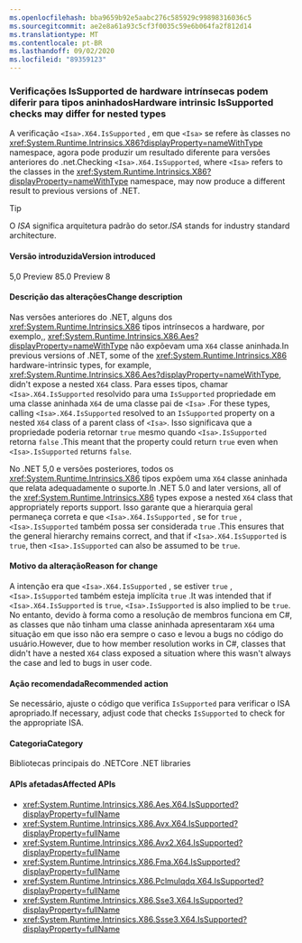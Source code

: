 ```yaml
---
ms.openlocfilehash: bba9659b92e5aabc276c585929c99898316036c5
ms.sourcegitcommit: ae2e8a61a93c5cf3f0035c59e6b064fa2f812d14
ms.translationtype: MT
ms.contentlocale: pt-BR
ms.lasthandoff: 09/02/2020
ms.locfileid: "89359123"
---
```

### <a name="hardware-intrinsic-issupported-checks-may-differ-for-nested-types"></a><span data-ttu-id="fc550-101">Verificações IsSupported de hardware intrínsecas podem diferir para tipos aninhados</span><span class="sxs-lookup"><span data-stu-id="fc550-101">Hardware intrinsic IsSupported checks may differ for nested types</span></span>

<span data-ttu-id="fc550-102">A verificação `<Isa>.X64.IsSupported` , em que `<Isa>` se refere às classes no <xref:System.Runtime.Intrinsics.X86?displayProperty=nameWithType> namespace, agora pode produzir um resultado diferente para versões anteriores do .net.</span><span class="sxs-lookup"><span data-stu-id="fc550-102">Checking `<Isa>.X64.IsSupported`, where `<Isa>` refers to the classes in the <xref:System.Runtime.Intrinsics.X86?displayProperty=nameWithType> namespace, may now produce a different result to previous versions of .NET.</span></span>

> [!TIP]
> <span data-ttu-id="fc550-103">O *ISA* significa arquitetura padrão do setor.</span><span class="sxs-lookup"><span data-stu-id="fc550-103">*ISA* stands for industry standard architecture.</span></span>

#### <a name="version-introduced"></a><span data-ttu-id="fc550-104">Versão introduzida</span><span class="sxs-lookup"><span data-stu-id="fc550-104">Version introduced</span></span>

<span data-ttu-id="fc550-105">5,0 Preview 8</span><span class="sxs-lookup"><span data-stu-id="fc550-105">5.0 Preview 8</span></span>

#### <a name="change-description"></a><span data-ttu-id="fc550-106">Descrição das alterações</span><span class="sxs-lookup"><span data-stu-id="fc550-106">Change description</span></span>

<span data-ttu-id="fc550-107">Nas versões anteriores do .NET, alguns dos <xref:System.Runtime.Intrinsics.X86> tipos intrínsecos a hardware, por exemplo,, <xref:System.Runtime.Intrinsics.X86.Aes?displayProperty=nameWithType> não expõevam uma `X64` classe aninhada.</span><span class="sxs-lookup"><span data-stu-id="fc550-107">In previous versions of .NET, some of the <xref:System.Runtime.Intrinsics.X86> hardware-intrinsic types, for example, <xref:System.Runtime.Intrinsics.X86.Aes?displayProperty=nameWithType>, didn't expose a nested `X64` class.</span></span> <span data-ttu-id="fc550-108">Para esses tipos, chamar `<Isa>.X64.IsSupported` resolvido para uma `IsSupported` propriedade em uma classe aninhada `X64` de uma classe pai de `<Isa>` .</span><span class="sxs-lookup"><span data-stu-id="fc550-108">For these types, calling `<Isa>.X64.IsSupported` resolved to an `IsSupported` property on a nested `X64` class of a parent class of `<Isa>`.</span></span> <span data-ttu-id="fc550-109">Isso significava que a propriedade poderia retornar `true` mesmo quando `<Isa>.IsSupported` retorna `false` .</span><span class="sxs-lookup"><span data-stu-id="fc550-109">This meant that the property could return `true` even when `<Isa>.IsSupported` returns `false`.</span></span>

<span data-ttu-id="fc550-110">No .NET 5,0 e versões posteriores, todos os <xref:System.Runtime.Intrinsics.X86> tipos expõem uma `X64` classe aninhada que relata adequadamente o suporte.</span><span class="sxs-lookup"><span data-stu-id="fc550-110">In .NET 5.0 and later versions, all of the <xref:System.Runtime.Intrinsics.X86> types expose a nested `X64` class that appropriately reports support.</span></span> <span data-ttu-id="fc550-111">Isso garante que a hierarquia geral permaneça correta e que `<Isa>.X64.IsSupported` , se for `true` , `<Isa>.IsSupported` também possa ser considerada `true` .</span><span class="sxs-lookup"><span data-stu-id="fc550-111">This ensures that the general hierarchy remains correct, and that if `<Isa>.X64.IsSupported` is `true`, then `<Isa>.IsSupported` can also be assumed to be `true`.</span></span>

#### <a name="reason-for-change"></a><span data-ttu-id="fc550-112">Motivo da alteração</span><span class="sxs-lookup"><span data-stu-id="fc550-112">Reason for change</span></span>

<span data-ttu-id="fc550-113">A intenção era que `<Isa>.X64.IsSupported` , se estiver `true` , `<Isa>.IsSupported` também esteja implícita `true` .</span><span class="sxs-lookup"><span data-stu-id="fc550-113">It was intended that if `<Isa>.X64.IsSupported` is `true`, `<Isa>.IsSupported` is also implied to be `true`.</span></span> <span data-ttu-id="fc550-114">No entanto, devido à forma como a resolução de membros funciona em C#, as classes que não tinham uma classe aninhada apresentaram `X64` uma situação em que isso não era sempre o caso e levou a bugs no código do usuário.</span><span class="sxs-lookup"><span data-stu-id="fc550-114">However, due to how member resolution works in C#, classes that didn't have a nested `X64` class exposed a situation where this wasn't always the case and led to bugs in user code.</span></span>

#### <a name="recommended-action"></a><span data-ttu-id="fc550-115">Ação recomendada</span><span class="sxs-lookup"><span data-stu-id="fc550-115">Recommended action</span></span>

<span data-ttu-id="fc550-116">Se necessário, ajuste o código que verifica `IsSupported` para verificar o ISA apropriado.</span><span class="sxs-lookup"><span data-stu-id="fc550-116">If necessary, adjust code that checks `IsSupported` to check for the appropriate ISA.</span></span>

#### <a name="category"></a><span data-ttu-id="fc550-117">Categoria</span><span class="sxs-lookup"><span data-stu-id="fc550-117">Category</span></span>

<span data-ttu-id="fc550-118">Bibliotecas principais do .NET</span><span class="sxs-lookup"><span data-stu-id="fc550-118">Core .NET libraries</span></span>

#### <a name="affected-apis"></a><span data-ttu-id="fc550-119">APIs afetadas</span><span class="sxs-lookup"><span data-stu-id="fc550-119">Affected APIs</span></span>

- <xref:System.Runtime.Intrinsics.X86.Aes.X64.IsSupported?displayProperty=fullName>
- <xref:System.Runtime.Intrinsics.X86.Avx.X64.IsSupported?displayProperty=fullName>
- <xref:System.Runtime.Intrinsics.X86.Avx2.X64.IsSupported?displayProperty=fullName>
- <xref:System.Runtime.Intrinsics.X86.Fma.X64.IsSupported?displayProperty=fullName>
- <xref:System.Runtime.Intrinsics.X86.Pclmulqdq.X64.IsSupported?displayProperty=fullName>
- <xref:System.Runtime.Intrinsics.X86.Sse3.X64.IsSupported?displayProperty=fullName>
- <xref:System.Runtime.Intrinsics.X86.Ssse3.X64.IsSupported?displayProperty=fullName>

<!--

#### Affected APIs

- `P:System.Runtime.Intrinsics.X86.Aes.X64.IsSupported`
- `P:System.Runtime.Intrinsics.X86.Avx.X64.IsSupported`
- `P:System.Runtime.Intrinsics.X86.Avx2.X64.IsSupported`
- `P:System.Runtime.Intrinsics.X86.Fma.X64.IsSupported`
- `P:System.Runtime.Intrinsics.X86.Pclmulqdq.X64.IsSupported`
- `P:System.Runtime.Intrinsics.X86.Sse3.X64.IsSupported`
- `P:System.Runtime.Intrinsics.X86.Ssse3.X64.IsSupported`

-->
